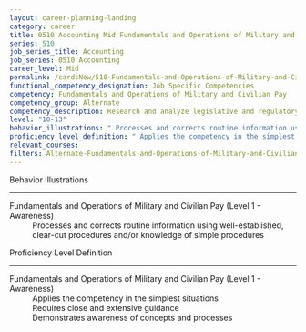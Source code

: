 ```yaml
---
layout: career-planning-landing
category: career
title: 0510 Accounting Mid Fundamentals and Operations of Military and Civilian Pay
series: 510
job_series_title: Accounting
job_series: 0510 Accounting
career_level: Mid
permalink: /cardsNew/510-Fundamentals-and-Operations-of-Military-and-Civilian-Pay-Mid
functional_competency_designation: Job Specific Competencies
competency: Fundamentals and Operations of Military and Civilian Pay
competency_group: Alternate
competency_description: Research and analyze legislative and regulatory guidance related to entitlements to ensure proper payments
level: "10-13"
behavior_illustrations: " Processes and corrects routine information using well-established, clear-cut procedures and/or knowledge of simple procedures"
proficiency_level_definition: " Applies the competency in the simplest situations  Requires close and extensive guidance  Demonstrates awareness of concepts and processes"
relevant_courses: 
filters: Alternate-Fundamentals-and-Operations-of-Military-and-Civilian-Pay GS-10-13 series-0510
---
```


<div class="desktop:grid-col-6 margin-y-3">
  <div class="border-top-2 bg-white padding-3 shadow-5 height-full members-hover border-1px button-border border-top-blue radius-lg">
    <p class="text-bold label-color font-size-21">Behavior Illustrations</p>
    <hr class="hr-green"/>
    <dl class="text-base card-content-color"><dt>Fundamentals and Operations of Military and Civilian Pay (Level 1 - Awareness)</dt><dd>Processes and corrects routine information using well-established, clear-cut procedures and/or knowledge of simple procedures</dd></dl>
  </div>
</div>
<div class="desktop:grid-col-6 margin-y-3">
  <div class="border-top-2 bg-white padding-3 shadow-5 height-full members-hover border-1px button-border border-top-blue radius-lg">
    <p class="text-bold label-color font-size-21">Proficiency Level Definition</p>
     <hr class="hr-green"/>
    <dl class="text-base card-content-color"><dt>Fundamentals and Operations of Military and Civilian Pay (Level 1 - Awareness)</dt><dd>Applies the competency in the simplest situations </dd><dd>Requires close and extensive guidance </dd><dd>Demonstrates awareness of concepts and processes</dd></dl>
  </div>
</div>